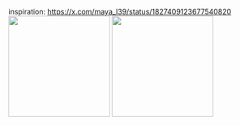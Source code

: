 inspiration: https://x.com/maya_l39/status/1827409123677540820
<img src="https://github.com/user-attachments/assets/f6eb6263-0f41-4415-8914-e869f5586d3a" width="200">
<img src="https://github.com/user-attachments/assets/2b487c62-86d7-48e3-a188-ff46bd9f445f" width="200">
